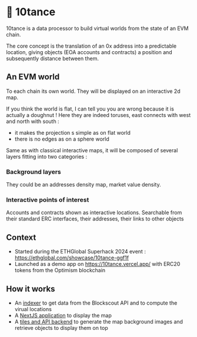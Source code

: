 # 🍩 10tance

10tance is a data processor to build virtual worlds from the state of an EVM chain.

The core concept is the translation of an 0x address into a predictable location, giving objects (EOA accounts and contracts) a position and subsequently distance between them.

## An EVM world

To each chain its own world. They will be displayed on an interactive 2d map.

If you think the world is flat, I can tell you you are wrong because it is actually a doughnut ! Here they are indeed toruses, east connects with west and north with south :

* it makes the projection s simple as on flat world
* there is no edges as on a sphere world

Same as with classical interactive maps, it will be composed of several layers fitting into two categories :

### Background layers

They could be an addresses density map, market value density.

### Interactive points of interest

Accounts and contracts shown as interactive locations. Searchable from their standard ERC interfaces, their addresses, their links to other objects

## Context

* Started during the ETHGlobal Superhack 2024 event : https://ethglobal.com/showcase/10tance-ggf1f
* Launched as a demo app on https://10tance.vercel.app/ with ERC20 tokens from the Optimism blockchain

## How it works 

* An [indexer](/packages/indexer/) to get data from the Blockscout API and to compute the virual locations
* A [NextJS application](/packages/nextjs) to display the map
* A [tiles and API backend](/pacckages/tileserver) to generate the map background images and retrieve objects to display them on top